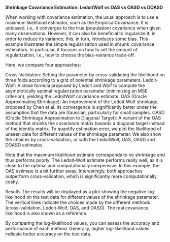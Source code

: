 **Shrinkage Covariance Estimation: LedoitWolf vs OAS vs OASD vs DOASD**

When working with covariance estimation, the usual approach is to use a maximum likelihood estimator, such as the EmpiricalCovariance. It is unbiased, i.e., it converges to the true (population) covariance when given many observations. However, it can also be beneficial to regularize it, in order to reduce its variance; this, in turn, introduces some bias. This example illustrates the simple regularization used in shrunk_covariance estimators. In particular, it focuses on how to set the amount of regularization, i.e., how to choose the bias-variance trade-off.

Here, we compare four approaches:

Cross-Validation: Setting the parameter by cross-validating the likelihood on three folds according to a grid of potential shrinkage parameters.
Ledoit-Wolf: A close formula proposed by Ledoit and Wolf to compute the asymptotically optimal regularization parameter (minimizing an MSE criterion), yielding the LedoitWolf covariance estimate.
OAS (Oracle Approximating Shrinkage): An improvement of the Ledoit-Wolf shrinkage, proposed by Chen et al. Its convergence is significantly better under the assumption that the data are Gaussian, particularly for small samples.
OASD (Oracle Shrinkage Approximation to Diagonal Target): A variant of the OAS method that shrinks the covariance matrix towards a diagonal target instead of the identity matrix.
To quantify estimation error, we plot the likelihood of unseen data for different values of the shrinkage parameter. We also show the choices by cross-validation, or with the LedoitWolf, OAS,  OASD and DOASD estimates.

Note that the maximum likelihood estimate corresponds to no shrinkage and thus performs poorly. The Ledoit-Wolf estimate performs really well, as it is close to the optimal and computationally inexpensive. In this example, the OAS estimate is a bit further away. Interestingly, both approaches outperform cross-validation, which is significantly more computationally costly.

Results
The results will be displayed as a plot showing the negative log-likelihood on the test data for different values of the shrinkage parameter. The vertical lines indicate the choices made by the different methods (cross-validation, Ledoit-Wolf, OAS, and OASD). The real covariance likelihood is also shown as a reference.

By comparing the log-likelihood values, you can assess the accuracy and performance of each method. Generally, higher log-likelihood values indicate better accuracy on the test data.
